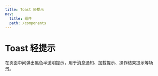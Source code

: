 ```yaml
---
title: Toast 轻提示
nav:
  title: 组件
  path: /components
---
```


# Toast 轻提示

在页面中间弹出黑色半透明提示，用于消息通知、加载提示、操作结果提示等场景。

<code src="./demo/index" hidden/>

<API src="./Toast.tsx"/>
